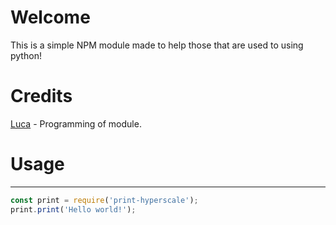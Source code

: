# Welcome
This is a simple NPM module made to help those that are used to using python! 

# Credits
[Luca](https://hyperscripts.co) - Programming of module.

# Usage
---
```js
const print = require('print-hyperscale');
print.print('Hello world!');
```